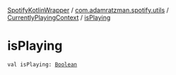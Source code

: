 [SpotifyKotlinWrapper](../../index.md) / [com.adamratzman.spotify.utils](../index.md) / [CurrentlyPlayingContext](index.md) / [isPlaying](./is-playing.md)

# isPlaying

`val isPlaying: `[`Boolean`](https://kotlinlang.org/api/latest/jvm/stdlib/kotlin/-boolean/index.html)